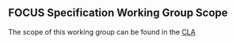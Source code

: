 FOCUS Specification Working Group Scope
---------------------------------------


The scope of this working group can be found in the [CLA](https://github.com/FinOps-Open-Cost-and-Usage-Spec/foundation/blob/main/FOCUS_-_Membership_Agreement_Package_for_use.pdf)
